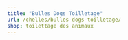 ```yaml
---
title: "Bulles Dogs Toilletage"
url: /chelles/bulles-dogs-toilletage/
shop: toilettage des animaux
---
```


